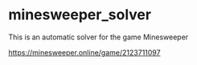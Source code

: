 # minesweeper_solver
This is an automatic solver for the game Minesweeper

https://minesweeper.online/game/2123711097


